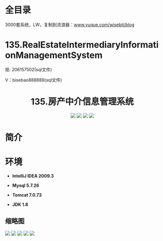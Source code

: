 # 全目录

3000套系统，LW，复制到流浪器：www.yuque.com/wisebit/blog

# 135.RealEstateIntermediaryInformationManagementSystem

<p>抠: 206157502(sql文件)</p>
<p>V：bisebao888888(sql文件)</p>

<p><h1 align="center">135.房产中介信息管理系统</h1></p>


<p align="center">
	<img src="https://img.shields.io/badge/jdk-1.8-orange.svg"/>
    <img src="https://img.shields.io/badge/spring-5.x-lightgrey.svg"/>
    <img src="https://img.shields.io/badge/springmvc-3.x-blue.svg"/>
    <img src="https://img.shields.io/badge/mybatis-5.x-yellow.svg"/>
</p>

# 简介
>
> 

# 环境

- <b>IntelliJ IDEA 2009.3</b>

- <b>Mysql 5.7.26</b>

- <b>Tomcat 7.0.73</b>

- <b>JDK 1.8</b>




## 缩略图

![](https://bitwise.oss-cn-heyuan.aliyuncs.com/2024/9/10/03acbef2-54f9-4452-b657-53fd263b391d.png)
![](https://bitwise.oss-cn-heyuan.aliyuncs.com/2024/9/10/3046f362-8003-41e4-af71-9ca92a9cf155.png)
![](https://bitwise.oss-cn-heyuan.aliyuncs.com/2024/9/10/bd7cb08f-e29a-4129-a0e3-3abf5bf5c574.png)
![](https://bitwise.oss-cn-heyuan.aliyuncs.com/2024/9/10/22467614-3eba-4216-b50a-be5c5d6270f3.png)
![](https://bitwise.oss-cn-heyuan.aliyuncs.com/2024/9/10/0377b115-97c6-43e9-bb11-aaf839dc9da5.png)

